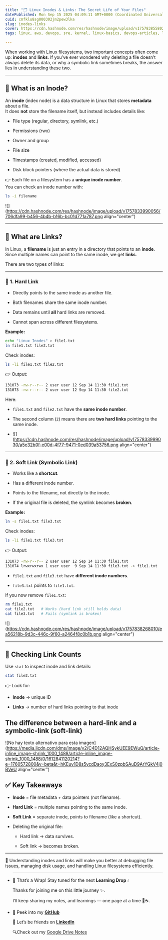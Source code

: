 ```yaml
---
title: "🗂️ Linux Inodes & Links: The Secret Life of Your Files"
datePublished: Mon Sep 15 2025 04:09:11 GMT+0000 (Coordinated Universal Time)
cuid: cmfklu8sg000302jm2pew3lka
slug: inodes-links
cover: https://cdn.hashnode.com/res/hashnode/image/upload/v1757838558021/f22e66be-2d88-41d5-b4cc-089ab2922805.png
tags: linux, aws, devops, sre, kernel, linux-basics, devops-articles, linux-commands, devops-journey, devopscommunity

---
```


When working with Linux filesystems, two important concepts often come up: **inodes** and **links**. If you’ve ever wondered why deleting a file doesn’t always delete its data, or why a symbolic link sometimes breaks, the answer lies in understanding these two.

---

## 📌 What is an Inode?

An **inode** (index node) is a data structure in Linux that stores **metadata** about a file.  
It does **not** store the filename itself, but instead includes details like:

* File type (regular, directory, symlink, etc.)
    
* Permissions (rwx)
    
* Owner and group
    
* File size
    
* Timestamps (created, modified, accessed)
    
* Disk block pointers (where the actual data is stored)
    

👉 Each file on a filesystem has a **unique inode number**.  
You can check an inode number with:

```bash
ls -i filename
```

![](https://cdn.hashnode.com/res/hashnode/image/upload/v1757833990056/706dfa99-b456-4b4b-b16b-bc01d771a787.png align="center")

---

## 📌 What are Links?

In Linux, a **filename** is just an entry in a directory that points to an **inode**.  
Since multiple names can point to the same inode, we get **links**.

There are two types of links:

---

### 🔹 1. Hard Link

* Directly points to the same inode as another file.
    
* Both filenames share the same inode number.
    
* Data remains until **all** hard links are removed.
    
* Cannot span across different filesystems.
    

**Example:**

```bash
echo "Linux Inodes" > file1.txt
ln file1.txt file2.txt
```

Check inodes:

```bash
ls -li file1.txt file2.txt
```

👉 Output:

```bash
131073 -rw-r--r-- 2 user user 12 Sep 14 11:30 file1.txt
131073 -rw-r--r-- 2 user user 12 Sep 14 11:30 file2.txt
```

Here:

* `file1.txt` and `file2.txt` have the **same inode number**.
    
* The second column (`2`) means there are **two hard links** pointing to the same inode.
    
* ![](https://cdn.hashnode.com/res/hashnode/image/upload/v1757833999030/a5e32b0f-e00d-4f77-9471-0ed039a53756.png align="center")
    

---

### 🔹 2. Soft Link (Symbolic Link)

* Works like a **shortcut**.
    
* Has a different inode number.
    
* Points to the filename, not directly to the inode.
    
* If the original file is deleted, the symlink becomes **broken**.
    

**Example:**

```bash
ln -s file1.txt file3.txt
```

Check inodes:

```bash
ls -li file1.txt file3.txt
```

👉 Output:

```bash
131073 -rw-r--r-- 2 user user 12 Sep 14 11:30 file1.txt
131074 lrwxrwxrwx 1 user user  9 Sep 14 11:30 file3.txt -> file1.txt
```

* `file1.txt` and `file3.txt` have **different inode numbers**.
    
* `file3.txt` points to `file1.txt`.
    

If you now remove `file1.txt`:

```bash
rm file1.txt
cat file2.txt   # Works (hard link still holds data)
cat file3.txt   # Fails (symlink is broken)
```

![](https://cdn.hashnode.com/res/hashnode/image/upload/v1757838268010/ea56218b-9d3c-446c-9f60-a2464f8c0b1b.png align="center")

---

## 📌 Checking Link Counts

Use `stat` to inspect inode and link details:

```bash
stat file2.txt
```

👉 Look for:

* **Inode** → unique ID
    
* **Links** → number of hard links pointing to that inode
    

## **The difference between a hard-link and a symbolic-link (soft-link)**

![No hay texto alternativo para esta imagen](https://media.licdn.com/dms/image/v2/C4D12AQHSykUEE9EWuQ/article-inline_image-shrink_1000_1488/article-inline_image-shrink_1000_1488/0/1612841120214?e=1760572800&v=beta&t=hKEuv1D8s5ycdDaoy3ExS0zpbSAuD9ArYGkV4j0BVeU align="center")

## ✅ Key Takeaways

* **Inode** = file metadata + data pointers (not filename).
    
* **Hard Link** = multiple names pointing to the same inode.
    
* **Soft Link** = separate inode, points to filename (like a shortcut).
    
* Deleting the original file:
    
    * Hard link → data survives.
        
    * Soft link → becomes broken.
        

---

🚀 Understanding inodes and links will make you better at debugging file issues, managing disk usage, and handling Linux filesystems efficiently.

* ---
    
    🌸 That’s a Wrap! Stay tuned for the next **Learning Drop** 💧
    
    Thanks for joining me on this little journey ✨.
    
    I’ll keep sharing my notes, and learnings — one page at a time 📓☕.
    
* 🌱 Peek into my [**GitHub**](https://github.com/GorleJansi/Python/tree/main/basics)
    
    💌 Let’s be friends on [**LinkedIn**](https://www.linkedin.com/in/gorlejansi/)
    
    🔍Check out my [Google Drive Notes](https://lnkd.in/gA3fHYSc)